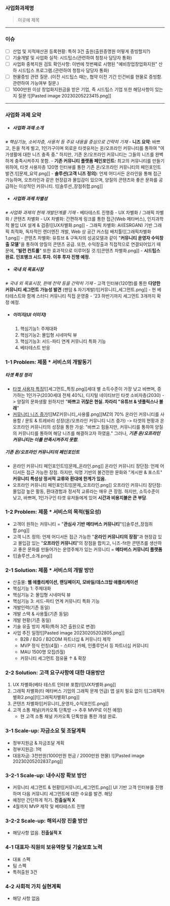 ### **사업화과제명**
> 이곳에 제목
---
### **이슈**
- [ ] 산업 및 지적재산권 등록현황: 특허 3건 출원(출원증명원 어떻게 증빙할지?)
- [ ] 기술개발 및 사업화 실적: 시드팁스(관련하여 청창사 담당자 통화)
- [ ] 사업화 중복지원 검토 확인사항: 이번에 첫번째로 시행된 "예비창업창업화지원" 산하 시드팁스 프로그램.(관련하여 청창사 담당자 통화)
- [ ] 현물증빙 관련 질문. (이전 시드팁스 때는, 협약 이전 기간 인건비를 현물로 증빙함. 관련하여 가능여부 질문.)
- [ ] 1000만원 이상 창업화지원금을 받은 기업, 즉 시드팁스 기업 또한 해당사항이 있는지 질문 ![[Pasted image 20230205223415.png]]
---
### **사업화 과제 요약**
- ##### 사업화 과재 소개
_※ 핵심기능, 소비자층, 사용처 등 주요 내용을 중심으로 간략히 기재_
	- **니즈 요약**: 바쁘고, 돈을 적게 벌고, 1인가구이며 외로운 타겟유저는 온/오프라인 커뮤니티를 통하여 "여가생활에 대한 니즈 충족 중." 하지만, 기존 온/오프라인 커뮤니티는 그들의 니즈를 완벽하게 충족시켜주지 못함.
	- **기존 커뮤니티 플랫폼 페인포인트:** 최고의 커뮤니티를 만들기 위하여, 타겟 사용자층 120명 인터뷰를 통한 기존 온/오프라인 커뮤니티의 페인포인트 발견.![[문제_요약.png]]
	- **솔루션(고객 니즈 정의)**: 언제 어디서든 온라인을 통해 접근 가능하며, 오프라인과 같은 현장감과 몰입감이 있으며, 양질의 콘텐츠와 좋은 문화를 공급하는 이상적인 커뮤니티. ![[솔루션_장점취합.png]]
- ##### 사업화 과제 차별성
_※ 사업화 과제의 현재 개발단계를 기재_
	- 베타테스트 진행중
	- UX 차별화 / 그래픽 차별화 / 콘텐츠 차별화
		- UX 차별화: 간편하게 링크를 통한 접근(Web 메타버스), 인지과학적 몰입 UX 설계 & 검증![[UX차별화.png]]
		- 그래픽 차별화: AI(ESRGAN) 기반 그래픽 최적화, 독자적인 렌더엔진 개발, Web 상 공간 커스텀 배치툴![[그래픽차별화1.png]]
		- 콘텐츠 차별화: 유튜브 & 구독자의 성공모델과 같이 "**커뮤니티 운영자 수익창출 모델**"을 통하여 양질의 콘텐츠 공급. 또한, 수익창출과 직접적으로 연결되어있기 때문에, "**빌런 컨트롤**" 또한 효과적으로 이루어질 것.![[콘텐츠 차별화.png]]
	- **시드팁스 완료. 인포뱅크 시드 투자. 이후 투자 진행 예정.**
- ##### 국내 외 목표시장
_※ 국내 외 목표시장, 판매 전략 등을 간략히 기재_
	- 고객 인터뷰(120명)를 통한 **다양한 커뮤니티 세그먼트 가능성 발견** (팬덤 & 자기계발)![[커뮤니티_세그먼트.png]]
		- 현 베타테스트와 함께 스터디 커뮤니티 직접 운영중
	- '23 하반기까지 세그먼트 3개까지 확정 예정.
- ##### 이미지(UI 이미지)
	1. 핵심기능1: 주제대화
	2. 핵심기능2: 몰입형 시네마틱 뷰
	3. 핵심기능3: 서드-파티 연계 커뮤니티 특화 기능
	4. 베타테스트 반응

### **1-1 Problem: 제품 * 서비스의 개발동기**
##### 타겟 특징 정리
- <u>타겟 사용자 특징</u>![[세그먼트_특징.png]]세대 별 소득수준이 가장 낮고 바쁘며, 증가하는 1인가구(2030세대 전체 40%), 디지털 네이티브인 타겟 소비자층(2030) -> 양질의 문화생활 원하지만 "**바쁘고 귀찮은 현실. 차라리 "유튜브 & 넷플릭스나 볼래**"
- <u>커뮤니티 니즈 증가</u>![[MZ커뮤니티_사용률.png]]MZ의 70% 온라인 커뮤니티를 사용함 / 문토 & 트레바리 성장(온/오프라인 커뮤니티 니즈 증가) -> 타겟의 현황과 온오프라인 커뮤니티의 성장을 통한 가설: "바쁘고 힘들지만, 커뮤니티를 통하여 양질의 커뮤니티를 통하여 해당 니즈를 해결하고자 하였음." 그러나, ***기존 온/오프라인 커뮤니티는 이를 만족시켜주지 못함.***
##### 기존 온/오프라인 커뮤니티의 페인포인트
- 온라인 커뮤니티 페인포인트![[문제_온라인.png]]
	온라인 커뮤니티 장단점: 언제 어디서든 접근 가능한 장점. 하지만, 익명 기반의 불건전한 문화와 "게시판 & 포스트" **커뮤니티 특성상 정서적 교류와 환대에 한계가 있음.**
- 오프라인 커뮤니티 페인포인트![[문제_오프라인.png]]
	오프라인 커뮤니티 장단점: 몰입감 높은 활동, 환대경험과 정서적 교류라는 매우 큰 장점. 하지만, 소득수준이 낮고, 바쁘며, 1인가구인 타겟 유저들에게 있어 **시간과 비용지불은 큰 부담**.
### **1-2 Problem: 제품 * 서비스의 목적(필요성)**
- 고객이 원하는 커뮤니티 = "**관심사 기반 메타버스 커뮤니티**"![[솔루션_장점취합.png]]
- 고객 니즈 정의: 언제 어디서든 접근 가능한 "**온라인 커뮤니티의 장점**"과 현장감 있고 몰입감 있는 "**오프라인 커뮤니티**"의 장점을 합치고, 니즈-fit한 콘텐츠를 생산하고 좋은 문화를 만들어가는 운영주체가 있는 커뮤니티 = **메타버스 커뮤니티 플랫폼**
- ![[솔루션_소개.png]]
### **2-1 Solution: 제품 * 서비스의 개발 방안**
- 산출물: **웹 에플리케이션, 랜딩페이지, 모바일/데스크탑 애플리케이션**
- 핵심기능 1: 주제대화
- 핵심기능 2: 몰입형 시네마틱 뷰
- 핵심기능 3: 서드-파티 연계 커뮤니티 특화 기능
- 개발인력(기존 동일)
- 개발 스택 & 사용툴(기존 동일)
- 개발 현황(기존 동일)
- 기술 유출 방지 계획(특허 3건 출원으로 변경)
- 사업 추진 일정![[Pasted image 20230205202805.png]]
	- B2B / B2G / B2COM 파트너십 & 커뮤니티 제작
	- MVP 정식 런칭(4월) - 스터디 카페, 인플루언서 등 파트너십 커뮤니티
	- MAU 1500명 모집(5월)
	- 커뮤니티 세그먼트 점유율 ↑ & 확장
### **2-2 Solution: 고객 요구사항에 대한 대응방안**
1. UX 차별화(베타 테스트 인터뷰 포함)![[UX차별화.png]]
2. 그래픽 차별화(타 메타버스 기업의 그래픽 문제 언급) 앱 설치 필요 없이 ![[그래픽차별화2.png]]![[그래픽차별화1.png]]
3. 콘텐츠 차별화![[커뮤니티_운영자_수익포인트.png]]
4. 고객 소통 채널(카카오톡 단톡방 -> 추후 MVP로 이전 예정)
	- 현 고객 소통 채널 카카오톡 단톡방을 통한 개설 완료.
### **3-1 Scale-up: 자금소요 및 조달계획**
- 정부지원금 & 자금조달 계획
- 정부지원금: 1억
- 대응자금: 3천만원(1000만원 현금 / 2000만원 현물)
![[Pasted image 20230205202837.png]]
### **3-2-1 Scale-up: 내수시장 확보 방안**
- 커뮤니티 세그먼트 & 현황![[커뮤니티_세그먼트.png]]
	UI 기반 고객 인터뷰를 진행하며 다음 커뮤니티 세그먼트에 대한 수요를 발견. 해당 
- 예정만 간단하게 적기. **진출실적 X**
- 4월까지 MVP 제작 및 베타테스트 진행
### **3-2-2 Scale-up: 해외시장 진출 방안**
- 해당사항 없음. **진출실적 X**
### **4-1 대표자·직원의 보유역량 및 기술보호 노력**
- 대표 스펙
- 팀 스펙
- 특허출원 3건
### **4-2 사회적 가치 실현계획**
- 해당 사항 없음